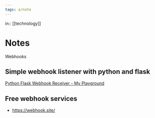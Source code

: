 ```yaml
---
tags: a/note
---
```

in:: [[technology]]

# Notes
Webhooks

## Simple webhook listener with python and flask
[Python Flask Webhook Receiver - My Playground](https://peter-nhan.github.io/posts/Webhook-Python-Curl-DNAC/)

## Free webhook services
* https://webhook.site/

